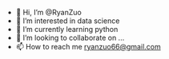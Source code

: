 - 👋 Hi, I’m @RyanZuo
- 👀 I’m interested in data science
- 🌱 I’m currently learning python
- 💞️ I’m looking to collaborate on ...
- 📫 How to reach me ryanzuo66@gmail.com

<!---
RyanZuo/RyanZuo is a ✨ special ✨ repository because its `README.md` (this file) appears on your GitHub profile.
You can click the Preview link to take a look at your changes.
--->
